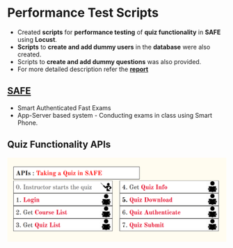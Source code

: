 # Performance Test Scripts
* Created **scripts** for **performance testing** of **quiz functionality** in **SAFE** using **Locust**.
* **Scripts** to **create and add dummy users** in the **database** were also created.
* Scripts to **create and add dummy questions** was also provided.
* For more detailed description refer the **[report](https://github.com/jatin-jatin/Performance-Test-Script-SAFE-quiz-functionality/blob/main/report.pdf)**
## [SAFE](http://safe.cse.iitb.ac.in)
* Smart Authenticated Fast Exams
* App-Server based system - Conducting exams in class using Smart Phone.  
## Quiz Functionality APIs
![SAFE-Quiz-APIs](https://github.com/jatin-jatin/Performance-Test-Script-SAFE-quiz-functionality/blob/main/pictures/quiz-api.png)